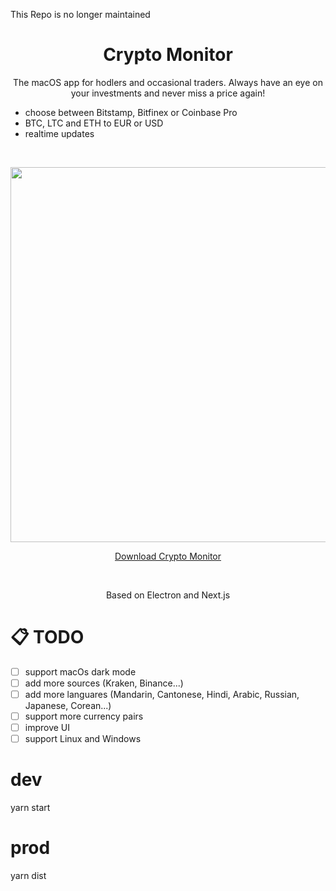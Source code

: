 This Repo is no longer maintained
<h1 align="center">Crypto Monitor</h1>

<p align="center">
The macOS app for hodlers and occasional traders. Always have an eye on your investments and never miss a price again!
<ul><li>choose between Bitstamp, Bitfinex or Coinbase Pro</li>
<li>BTC, LTC and ETH to EUR or USD</li>
<li>realtime updates</li>
</ul>
<br>
<p align="center">
<img width="600" src="https://raw.githubusercontent.com/stefanoTron/crypto-monitor/master/screen.png"/>
</p>
<p align="center">
<a href="https://github.com/stefanoTron/crypto-monitor/releases/download/1.0.0/Crypto.Monitor-1.0.0.dmg">Download Crypto Monitor</a>
</p>
<br>
<p align="center">Based on Electron and Next.js
</p>

# 📋 TODO

- [ ] support macOs dark mode
- [ ] add more sources (Kraken, Binance...)
- [ ] add more languares (Mandarin, Cantonese, Hindi, Arabic, Russian, Japanese, Corean...)
- [ ] support more currency pairs
- [ ] improve UI
- [ ] support Linux and Windows

# dev

yarn start

# prod

yarn dist
